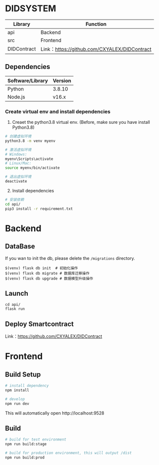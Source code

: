 # DIDSYSTEM 

| Library | Function |
|-----------------|-------|
| api           | Backend |
| src            | Frontend      |
| DIDContract          |   Link：https://github.com/CXYALEX/DIDContract  |
## Dependencies

| Software/Library | Version              | 
|-----------------|----------------------|
| Python          | 3.8.10                 | 
| Node.js         | v16.x            |    

### Create virtual env and install dependencies
1. Creaet the python3.8 virtual env. (Before, make sure you have install Python3.8)
```bash
# 创建虚拟环境
python3.8 -m venv myenv

# 激活虚拟环境
# Windows:
myenv\Scripts\activate
# Linux/Mac:
source myenv/bin/activate

# 退出虚拟环境
deactivate
```
2. Install dependencies
```bash
# 安装依赖
cd api/
pip3 install -r requirement.txt
```


# Backend
## DataBase
If you wan to init the db, please delete the `/migrations` directory.
```
$(venv) flask db init  # 初始化操作
$(venv) flask db migrate # 数据库迁移操作
$(venv) flask db upgrade # 数据模型升级操作
```
## Launch
```
cd api/
flask run
```
## Deploy Smartcontract
Link：https://github.com/CXYALEX/DIDContract



# Frontend

## Build Setup

```bash
# install dependency
npm install

# develop   
npm run dev
```

This will automatically open http://localhost:9528

## Build

```bash
# build for test environment
npm run build:stage

# build for production environment, this will output /dist
npm run build:prod
```

